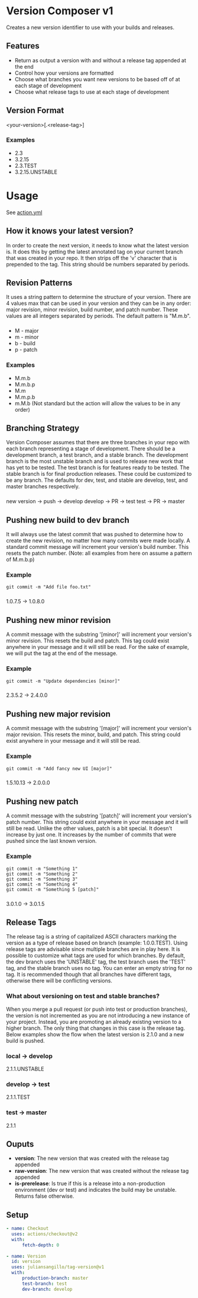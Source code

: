 # Version Composer v1
Creates a new version identifier to use with your builds and releases.
## Features
* Return as output a version with and without a release tag appended at the end
* Control how your versions are formatted
* Choose what branches you want new versions to be based off of at each stage of development
* Choose what release tags to use at each stage of development
## Version Format
\<your-version\>\[.\<release-tag\>\]
### Examples
* 2.3
* 3.2.15
* 2.3.TEST
* 3.2.15.UNSTABLE
# Usage
See [action.yml]()
## How it knows your latest version?
In order to create the next version, it needs to know what the latest version is. It does this by getting the latest annotated tag on your current branch that was created in your repo. It then strips off the 'v' character that is prepended to the tag. This string should be numbers separated by periods.
## Revision Patterns
It uses a string pattern to determine the structure of your version. There are 4 values max that can be used in your version and they can be in any order: major revision, minor revision, build number, and patch number. These values are all integers separated by periods. The default pattern is "M.m.b".
###
* M - major
* m - minor
* b - build
* p - patch
### Examples
* M.m.b
* M.m.b.p
* M.m
* M.m.p.b
* m.M.b (Not standard but the action will allow the values to be in any order)
## Branching Strategy
Version Composer assumes that there are three branches in your repo with each branch representing a stage of development. There should be a development branch, a test branch, and a stable branch. The development branch is the most unstable branch and is used to release new work that has yet to be tested. The test branch is for features ready to be tested. The stable branch is for final production releases. These could be customized to be any branch. The defaults for dev, test, and stable are develop, test, and master branches respectively.
###
new version -> push -> develop
develop -> PR -> test
test -> PR -> master
## Pushing new build to dev branch
It will always use the latest commit that was pushed to determine how to create the new revision, no matter how many commits were made locally. A standard commit message will increment your version's build number. This resets the patch number. (Note: all examples from here on assume a pattern of M.m.b.p)
### Example
```
git commit -m "Add file foo.txt"
```
###
1.0.7.5 -> 1.0.8.0
## Pushing new minor revision
A commit message with the substring '\[minor\]' will increment your version's minor revision. This resets the build and patch. This tag could exist anywhere in your message and it will still be read. For the sake of example, we will put the tag at the end of the message.
### Example
```
git commit -m "Update dependencies [minor]"
```
###
2.3.5.2 -> 2.4.0.0
## Pushing new major revision
A commit message with the substring '\[major\]' will increment your version's major revision. This resets the minor, build, and patch. This string could exist anywhere in your message and it will still be read.
### Example
```
git commit -m "Add fancy new UI [major]"
```
###
1.5.10.13 -> 2.0.0.0
## Pushing new patch
A commit message with the substring '\[patch\]' will increment your version's patch number. This string could exist anywhere in your message and it will still be read. Unlike the other values, patch is a bit special. It doesn't increase by just one. It increases by the number of commits that were pushed since the last known version.
### Example
```
git commit -m "Something 1"
git commit -m "Something 2"
git commit -m "Something 3"
git commit -m "Something 4"
git commit -m "Something 5 [patch]"
```
###
3.0.1.0 -> 3.0.1.5
## Release Tags
The release tag is a string of capitalized ASCII characters marking the version as a type of release based on branch (example: 1.0.0.TEST). Using release tags are advisable since multiple branches are in play here. It is possible to customize what tags are used for which branches. By default, the dev branch uses the 'UNSTABLE' tag, the test branch uses the 'TEST' tag, and the stable branch uses no tag. You can enter an empty string for no tag. It is recommended though that all branches have different tags, otherwise there will be conflicting versions.
### What about versioning on test and stable branches?
When you merge a pull request (or push into test or production branches), the version is not incremented as you are not introducing a new instance of your project. Instead, you are promoting an already existing version to a higher branch. The only thing that changes in this case is the release tag. Below examples show the flow when the latest version is 2.1.0 and a new build is pushed.
### local -> develop
2.1.1.UNSTABLE
### develop -> test
2.1.1.TEST
### test -> master
2.1.1
## Ouputs
* **version**: The new version that was created with the release tag appended
* **raw-version**: The new version that was created without the release tag appended
* **is-prerelease**: Is true if this is a release into a non-production environment (dev or test) and indicates the build may be unstable. Returns false otherwise.
## Setup
```yml
- name: Checkout  
  uses: actions/checkout@v2  
  with:  
      fetch-depth: 0  
      
- name: Version  
  id: version  
  uses: juliansangillo/tag-version@v1  
  with:  
      production-branch: master  
      test-branch: test  
      dev-branch: develop  
```
